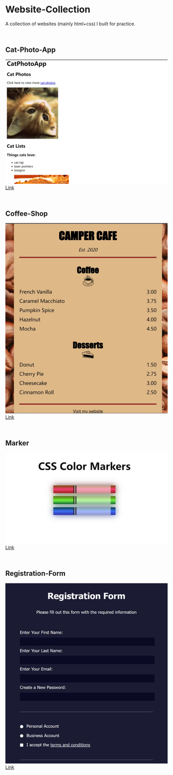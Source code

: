 # Website-Collection

A collection of websites (mainly html+css) I built for practice.

<br />

## Cat-Photo-App
![cat photo app](./images/cat-photo-app.jpg)
[Link](https://github.com/wenbin1354/Website-Collection/cat-photo-app.html)

<br />

## Coffee-Shop
![coffee shop](./images/coffee-shop.jpg)
[Link](https://github.com/wenbin1354/Website-Collection/coffee-shop.html)

<br />

## Marker
![marker](./images/marker.jpg)
[Link](https://github.com/wenbin1354/Website-Collection/marker.html)

<br />

## Registration-Form
![registration form](./images/registration-form.jpg)
[Link](https://github.com/wenbin1354/Website-Collection/registration-form.html)